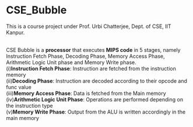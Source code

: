 # CSE_Bubble

This is a course project under Prof. Urbi Chatterjee, Dept. of CSE, IIT Kanpur.</br ></br>

CSE Bubble is a **processor** that executes **MIPS code** in 5 stages, namely Instruction Fetch Phase, Decoding Phase, Memory Access Phase, Arithmetic Logic Unit phase and Memory Write phase.</br >
(i)**Instruction Fetch Phase**: Instruction are fetched from the instruction memory</br >
(ii)**Decoding Phase**: Instruction are decoded according to their opcode and func value</br >
(iii)**Memory Access Phase**: Data is fetched from the Main memory </br >
(iv)**Arithmetic Logic Unit Phase**: Operations are performed depending on the instruction type</br >
(v)**Memory Write Phase**: Output from the ALU is written accordingly in the main memory</br >
